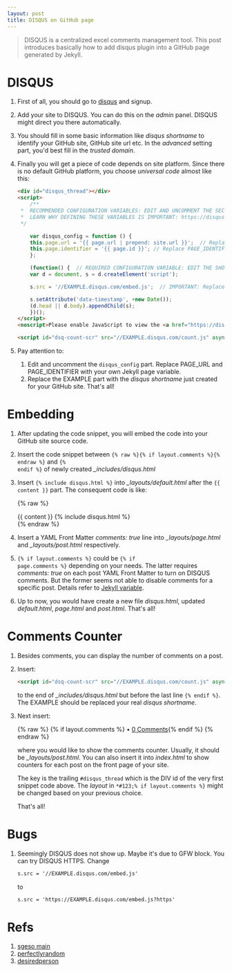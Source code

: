 ```yaml
---
layout: post
title: DISQUS on GitHub page
---
```


>DISQUS is a centralized excel comments management tool. This post introduces basically how to add disqus plugin into a GitHub page generated by Jekyll.

# DISQUS

1. First of all, you should go to [disqus](https://disqus.com) and signup.
2. Add your site to DISQUS. You can do this on the *admin* panel. DISQUS might direct you there automatically.
3. You should fill in some basic information like *disqus shortname* to identify your GitHub site, GitHub site url etc. In the *advanced* setting part, you'd best fill in the *trusted domain*.
4. Finally you will get a piece of code depends on site platform. Since there is no default GitHub platform, you choose *universal code* almost like this:

   ```html
   <div id="disqus_thread"></div>
   <script>
       /**
	*  RECOMMENDED CONFIGURATION VARIABLES: EDIT AND UNCOMMENT THE SECTION BELOW TO INSERT DYNAMIC VALUES FROM YOUR PLATFORM OR CMS.
	*  LEARN WHY DEFINING THESE VARIABLES IS IMPORTANT: https://disqus.com/admin/universalcode/#configuration-variables
	*/

       var disqus_config = function () {
	   this.page.url = '{{ page.url | prepend: site.url }}';  // Replace PAGE_URL with your page's canonical URL variable
	   this.page.identifier = '{{ page.id }}'; // Replace PAGE_IDENTIFIER with your page's unique identifier variable
       };

       (function() {  // REQUIRED CONFIGURATION VARIABLE: EDIT THE SHORTNAME BELOW
	   var d = document, s = d.createElement('script');

	   s.src = '//EXAMPLE.disqus.com/embed.js';  // IMPORTANT: Replace EXAMPLE with your forum shortname!

	   s.setAttribute('data-timestamp', +new Date());
	   (d.head || d.body).appendChild(s);
       })();
   </script>
   <noscript>Please enable JavaScript to view the <a href="https://disqus.com/?ref_noscript" rel="nofollow">comments powered by Disqus.</a></noscript>

   <script id="dsq-count-scr" src="//EXAMPLE.disqus.com/count.js" async></script>
   ```
   
5. Pay attention to:
   1. Edit and uncomment the `disqus_config` part. Replace PAGE_URL and PAGE_IDENTIFIER with your own Jekyll page variable.
   2. Replace the EXAMPLE part with the *disqus shortname* just created for your GitHub site. That's all!

# Embedding

1. After updating the code snippet, you will embed the code into your GitHub site source code.
2. Insert the code snippet between `{% raw %}{% if layout.comments %}{% endraw %}` and <code>&#123;% endif %}</code> of newly created *_includes/disqus.html*
3. Insert <code>&#123;% include disqus.html %}</code> into *_layouts/default.html* after the `{{ content }}` part. The consequent code is like:

   {% raw %}
   <div class="container content">
     {{ content }}
     {% include disqus.html %}
   </div>
   {% endraw %}
   
4. Insert a YAML Front Matter *comments: true* line into *_layouts/page.html* and *_layouts/post.html* respectively.
5. <code>&#123;% if layout.comments %}</code> could be <code>&#123;% if page.comments %}</code> depending on your needs. The latter requires *comments: true* on each post YAML Front Matter to turn on DISQUS comments. But the former seems not able to disable comments for a specific post. Details refer to [Jekyll variable](https://jekyllrb.com/docs/variables/).
6. Up to now, you would have create a new file *disqus.html*, updated *default.html*, *page.html* and *post.html*. That's all!

# Comments Counter

1. Besides comments, you can display the number of comments on a post.
2. Insert:

   ```html
   <script id="dsq-count-scr" src="//EXAMPLE.disqus.com/count.js" async></script>
   ```

   to the end of *_includes/disqus.html* but before the last line <code>&#123;% endif %}</code>. The EXAMPLE should be replaced your real *disqus shortname*.
3. Next insert:

   {% raw %}
   {% if layout.comments %} • <a href="{{ site.url }}{{ page.url }}#disqus_thread">0 Comments</a>{% endif %}
   {% endraw %}

   where you would like to show the comments counter. Usually, it should be *_layouts/post.html*. You can also insert it into *index.html* to show counters for each post on the front page of your site.

   The key is the trailing `#disqus_thread` which is the DIV id of the very first snippet code above. The *layout* in <code>*#123;% if layout.comments %}</code> might be changed based on your previous choice.

   That's all!

# Bugs

1. Seemingly DISQUS does not show up. Maybe it's due to GFW block. You can try DISQUS HTTPS. Change

   ```html
   s.src = '//EXAMPLE.disqus.com/embed.js'
   ```

   to

   ```html
   s.src = 'https://EXAMPLE.disqus.com/embed.js?https'
   ```

# Refs

1. [sgeso main](https://sgeos.github.io/jekyll/disqus/2016/02/14/adding-disqus-to-a-jekyll-blog.html)
2. [perfectlyrandom](http://www.perfectlyrandom.org/2014/06/29/adding-disqus-to-your-jekyll-powered-github-pages/)
3. [desiredperson](https://desiredpersona.com/disqus-comments-jekyll/)

